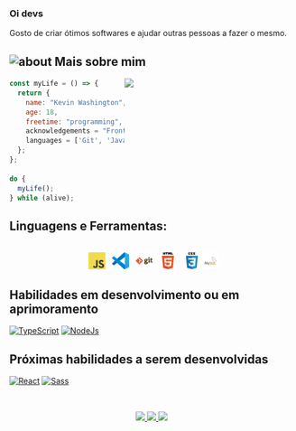 ### Oi devs 

Gosto de criar ótimos softwares e ajudar outras pessoas a fazer o mesmo.

## <img width="45" alt="about" src="https://raw.github.com/elizarov/elizarov/master/about.png"> Mais sobre mim

<img align="right" width="300" src="https://i2.wp.com/allhtaccess.info/wp-content/uploads/2018/03/programming.gif?fit=1281%2C716&ssl=1" />

```javascript
const myLife = () => {
  return {
    name: "Kevin Washington", 
    age: 18,
    freetime: "programming",
    acknowledgements = "Frontend development",
    languages = ['Git', 'JavaScript', 'HTML', 'CSS']
  };
};

do {
  myLife();
} while (alive);
```


## **Linguagens e Ferramentas:**  
<div style="display: inline_block" align="center"><br>
  <code><img height="30" src="https://raw.githubusercontent.com/github/explore/80688e429a7d4ef2fca1e82350fe8e3517d3494d/topics/javascript/javascript.png"></code>
  <code><img height="30" src="https://raw.githubusercontent.com/github/explore/80688e429a7d4ef2fca1e82350fe8e3517d3494d/topics/visual-studio-code/visual-studio-code.png"></code>
  <code><img height="30" src="https://raw.githubusercontent.com/github/explore/80688e429a7d4ef2fca1e82350fe8e3517d3494d/topics/git/git.png"></code>
  <code><img height="30" src="https://raw.githubusercontent.com/github/explore/80688e429a7d4ef2fca1e82350fe8e3517d3494d/topics/html/html.png"></code>
  <code><img height="30" src="https://raw.githubusercontent.com/github/explore/80688e429a7d4ef2fca1e82350fe8e3517d3494d/topics/css/css.png"></code>
  <code><img height="30" src="https://raw.githubusercontent.com/github/explore/80688e429a7d4ef2fca1e82350fe8e3517d3494d/topics/mysql/mysql.png"></code>
</div>
  
## Habilidades em desenvolvimento ou em aprimoramento
  
<div>
  
  <a href="" target="_blank">![TypeScript](https://img.shields.io/badge/-TypeScript-2f74c0?style=for-the-badge&logo=TypeScript&logoColor=white)</a>
  <a href="" target="_blank">![NodeJs](https://img.shields.io/badge/-NodeJs-026e00?style=for-the-badge&logo=node.js&logoColor=white)</a>
  
</div>

## Próximas habilidades a serem desenvolvidas

<div>
  
  <a href="" target="_blank">![React](https://img.shields.io/badge/-react-black?style=for-the-badge&logo=react&logoColor=69529c)</a>
  <a href="" target="_blank">![Sass](https://img.shields.io/badge/-Sass-bf4080?style=for-the-badge&logo=Sass&logoColor=white)
  
</div>

##  

<div align="center">
<br/>
  <a href="https://github.com/KevinWashington">
  <img height="159em" src="https://github-readme-stats.vercel.app/api?username=KevinWashington&show_icons=true&theme=white&include_all_commits=true&count_private=true"/>
  <img height="159em" src="https://github-readme-streak-stats.herokuapp.com/?user=KevinWashington&theme=black-ice&date_format=j%20M%5B%20Y%5D&background=FFFFFF&border=CCCCCC&stroke=CCCCCC&ring=4F94EF&fire=4C71F2&currStreakNum=434D58&sideNums=434D58&currStreakLabel=4F94EF&sideLabels=434D58&dates=434D58"/>
   <img height="159em" src="https://github-readme-stats.vercel.app/api/top-langs/?username=KevinWashington&show_icons=true&title_color=1c6cbf&text_color=246af9&bg_color=00000000&hide_border=false&icon_color=00000000&count_private=true"/>
</div>
